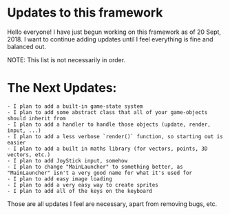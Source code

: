 # Updates to this framework

Hello everyone! I have just begun working on this framework as of 20 Sept, 2018. I want to continue adding updates until I feel everything
is fine and balanced out.

NOTE: This list is not necessarily in order.

# The Next Updates:
    - I plan to add a built-in game-state system
    - I plan to add some abstract class that all of your game-objects should inherit from
    - I plan to add a handler to handle those objects (update, render, input, ...)
    - I plan to add a less verbose `render()` function, so starting out is easier
    - I plan to add a built in maths library (for vectors, points, 3D vectors, etc.)
    - I plan to add JoyStick input, somehow
    - I plan to change "MainLauncher" to something better, as "MainLauncher" isn't a very good name for what it's used for
    - I plan to add easy image loading
    - I plan to add a very easy way to create sprites
    - I plan to add all of the keys on the keyboard
    
Those are all updates I feel are necessary, apart from removing bugs, etc.
